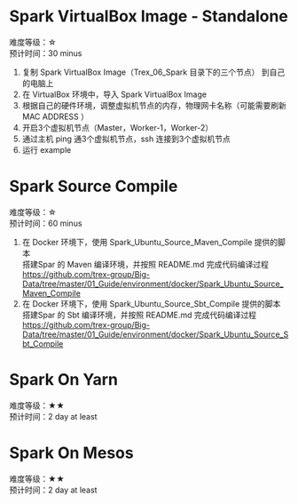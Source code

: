# Spark VirtualBox Image - Standalone

难度等级：☆<br>
预计时间：30 minus<br>

1) 复制 Spark VirtualBox Image（Trex_06_Spark 目录下的三个节点） 到自己的电脑上<br>
2) 在 VirtualBox 环境中，导入 Spark VirtualBox Image<br>
3) 根据自己的硬件环境，调整虚拟机节点的内存，物理网卡名称（可能需要刷新 MAC ADDRESS ）<br>
4) 开启3个虚拟机节点（Master，Worker-1，Worker-2）<br>
5) 通过主机 ping 通3个虚拟机节点，ssh 连接到3个虚拟机节点<br>
6) 运行 example <br>

# Spark Source Compile

难度等级：☆<br>
预计时间：60 minus<br>

1) 在 Docker 环境下，使用 Spark_Ubuntu_Source_Maven_Compile 提供的脚本<br>
搭建Spar 的 Maven 编译环境，并按照 README.md 完成代码编译过程<br>
https://github.com/trex-group/Big-Data/tree/master/01_Guide/environment/docker/Spark_Ubuntu_Source_Maven_Compile<br>
2) 在 Docker 环境下，使用 Spark_Ubuntu_Source_Sbt_Compile 提供的脚本<br>
搭建Spar 的 Sbt 编译环境，并按照 README.md 完成代码编译过程<br>
https://github.com/trex-group/Big-Data/tree/master/01_Guide/environment/docker/Spark_Ubuntu_Source_Sbt_Compile<br>

# Spark On Yarn

难度等级：★★<br>
预计时间：2 day at least<br>

# Spark On Mesos

难度等级：★★<br>
预计时间：2 day at least<br>


